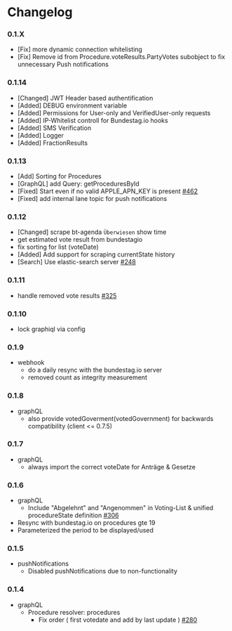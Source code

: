 # Changelog

### 0.1.X

- [Fix] more dynamic connection whitelisting
- [Fix] Remove id from Procedure.voteResults.PartyVotes subobject to fix unnecessary Push notifications

### 0.1.14

- [Changed] JWT Header based authentification
- [Added] DEBUG environment variable
- [Added] Permissions for User-only and VerifiedUser-only requests
- [Added] IP-Whitelist controll for Bundestag.io hooks
- [Added] SMS Verification
- [Added] Logger
- [Added] FractionResults

### 0.1.13

- [Add] Sorting for Procedures
- [GraphQL] add Query: getProceduresById
- [Fixed] Start even if no valid APPLE_APN_KEY is present [#462](https://github.com/demokratie-live/democracy-client/issues/462)
- [Fixed] add internal lane topic for push notifications

### 0.1.12

- [Changed] scrape bt-agenda `Überwiesen` show time
- get estimated vote result from bundestagio
- fix sorting for list (voteDate)
- [Added] Add support for scraping currentState history
- [Search] Use elastic-search server [#248](https://github.com/demokratie-live/democracy-client/issues/248)

### 0.1.11

- handle removed vote results [#325](https://github.com/demokratie-live/democracy-client/issues/325)

### 0.1.10

- lock graphiql via config

### 0.1.9

- webhook
  - do a daily resync with the bundestag.io server
  - removed count as integrity measurement

### 0.1.8

- graphQL
  - also provide votedGoverment(votedGovernment) for backwards compatibility (client <= 0.7.5)

### 0.1.7

- graphQL
  - always import the correct voteDate for Anträge & Gesetze

### 0.1.6

- graphQL
  - Include "Abgelehnt" and "Angenommen" in Voting-List & unified procedureState definition [#306](https://github.com/demokratie-live/democracy-client/issues/306)
- Resync with bundestag.io on procedures gte 19
- Parameterized the period to be displayed/used

### 0.1.5

- pushNotifications
  - Disabled pushNotifications due to non-functionality

### 0.1.4

- graphQL
  - Procedure resolver: procedures
    - Fix order ( first votedate and add by last update ) [#280](https://github.com/demokratie-live/democracy-client/issues/280)
